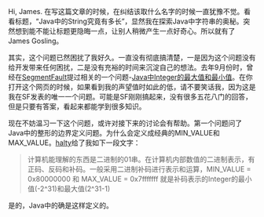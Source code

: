 Hi, James. 在写这篇文章的时候，在纠结该取什么名字的时候一直犹豫不觉。看看标题，“Java中的String究竟有多长”，显然我在探索Java中字符串的奥秘。突然想到能不能让标题更隐晦一点，让别人稍微产生一点好奇心。所以就有了James Gosling。

其实，这个问题已然困扰了我好久。一直没有彻底搞清楚，一是因为这个问题没有给开发带来任何困扰，二是没有充裕的时间来沉淀自己的想法。去年9月份时，曾经在[SegmentFault](http://segmentfault.com)提过相关的一个问题-[Java中Integer的最大值和最小值](http://segmentfault.com/q/1010000000303613)。在你打开这个网页的时候，如果看到我的声望值时如此的低，请不要笑话我，因为这是我在SF发表的唯一一个问题。可能是SF刚刚搞起来，没有很多五花八门的回答，但是只要有答案，看起来都能学到很多知识。

现在不妨温习一下这个问题，或许对接下来的讨论会有帮助。第一个问题问了Java中的整形的边界定义问题。为什么会定义成经典的MIN_VALUE和MAX_VALUE。[halty](http://segmentfault.com/u/halty)给了我如下一段文字：
>计算机能理解的东西是二进制的01串。在计算机内部数值的二进制表示，有正码、反码和补码。一般采用二进制补码进行表示和运算，MIN_VALUE = 0x80000000 和 MAX_VALUE = 0x7fffffff 就是补码表示的Integer的最小值(-2^31)和最大值(2^31-1)

是的，Java中的确是这样定义的。
